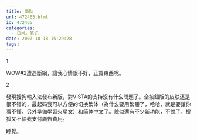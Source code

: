 ```yaml
---
title: 兩點
url: 472465.html
id: 472465
categories:
  - 日常。笔记
date: 2007-10-18 15:29:28
tags:
---
```


1

WOW#2遭遇斷網，讓我心情很不好，正買東西呢。

2

發現搜狗輸入法發布新版，對VISTA的支持沒有什么問題了。全按鈕版的皮肤还是很不错的，最起码我可以方便的切换繁体（為什么要用繁體了，哈哈，就是要讓你看不懂，另外準備學習火星文）和简体中文了。貌似還有不少新功能，不說了，搜狐又不給我支付廣告費用。

睡覺。